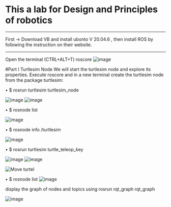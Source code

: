 
# This a lab for Design and Principles of robotics 
___________________________________________________

First -> Download VB and install ubonto V 20.04.6 , then install ROS by following the instruction on their website.

--------------------

Open the terminal (CTRL+ALT+T)
roscore
![image](https://github.com/Walaa-AI/Ros-Turtle/assets/107875617/fe9afff6-d7be-4e98-9587-6c645410f6af)


#Part I
Turtlesim Node
We will start the turtlesim node and explore its properties. Execute roscore and in a new terminal create the turtlesim node from the package turtlesim:

•	$ rosrun turtlesim turtlesim_node

![image](https://github.com/Walaa-AI/Ros-Turtle/assets/107875617/9ccccb73-9f5d-43f6-a1a1-24f4cf52f29e)
![image](https://github.com/Walaa-AI/Ros-Turtle/assets/107875617/1d3e316c-6ef7-4921-8286-f353722e7c92)

• $ rosnode list

![image](https://github.com/Walaa-AI/Ros-Turtle/assets/107875617/1c6907fa-420d-4fae-9f91-955836448ba4)


• $ rosnode info /turtlesim

![image](https://github.com/Walaa-AI/Ros-Turtle/assets/107875617/d8d61b1d-6d45-45c7-a474-05bf46f447da)

• $ rosrun turtlesim turtle_teleop_key

![image](https://github.com/Walaa-AI/Ros-Turtle/assets/107875617/a5afa656-b5bf-4cfb-a95e-d2697bf2939b)
![image](https://github.com/Walaa-AI/Ros-Turtle/assets/107875617/25ec261a-459b-440a-a133-55dc4eaa7e08)

![Move turtel](https://github.com/Walaa-AI/Ros-Turtle/assets/107875617/4842c223-ea60-4ba3-bb60-7323ec5571a1)


• $ rosnode list
![image](https://github.com/Walaa-AI/Ros-Turtle/assets/107875617/03a6aea0-5a1d-4f46-97d1-9ff550017cc7)

display the graph of nodes and topics using rosrun rqt_graph rqt_graph

![image](https://github.com/Walaa-AI/Ros-Turtle/assets/107875617/7a562a5f-03c0-4324-a953-920b337d946d)




